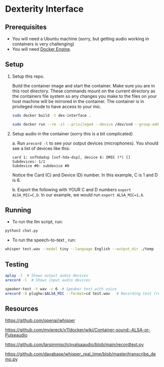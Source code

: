 # Dexterity Interface



## Prerequisites
* You will need a Ubuntu machine (sorry, but getting audio working in containers is very challenging)
* You will need [Docker Engine](https://docs.docker.com/engine/install/).

## Setup
1. Setup this repo.

    Build the container image and start the container. Make sure you are in this root directory. These commands mount on the current directory as the containers file system so any changes you make to the files on your host machine will be mirrored in the container. The container is in privileged mode to have access to your mic.
    ```bash
    sudo docker build -t dex-interface .

    sudo docker run --rm -it --privileged --device /dev/snd --group-add audio -v $(pwd):/workspace --net=host dex-interface
    ```

2. Setup audio in the container (sorry this is a bit complicated)

    a. Run `arecord -l` to see your output devices (microphones). You should see a list of devices like this:
    ```
    card 1: sofhdadsp [sof-hda-dsp], device 6: DMIC (*) []
    Subdevices: 1/1
    Subdevice #0: subdevice #0
    ```
    Notice the Card (C) and Device (D) number. In this example, C is 1 and D is 6.

    b. Export the following with YOUR C and D numbers `export ALSA_MIC=C,D`. In our example, we would run `export ALSA_MIC=1,6`.



## Running


* To run the llm script, run:
```bash
python3 chat.py
```

* To run the speech-to-text , run:
```bash
whisper test.wav --model tiny --language English --output_dir ./temp
```


## Testing

```bash
aplay -l  # Shows output audio devices
arecord -l  # Shows input audio devices

speaker-test -t wav -c 6  # Speaker test with voice
arecord -D plughw:$ALSA_MIC --format=cd test.wav   # Recording test (requires env set in setup 2b)


```





## Resources
https://github.com/openai/whisper   

https://github.com/mviereck/x11docker/wiki/Container-sound:-ALSA-or-Pulseaudio

https://github.com/larsimmisch/pyalsaaudio/blob/main/recordtest.py

https://github.com/davabase/whisper_real_time/blob/master/transcribe_demo.py

